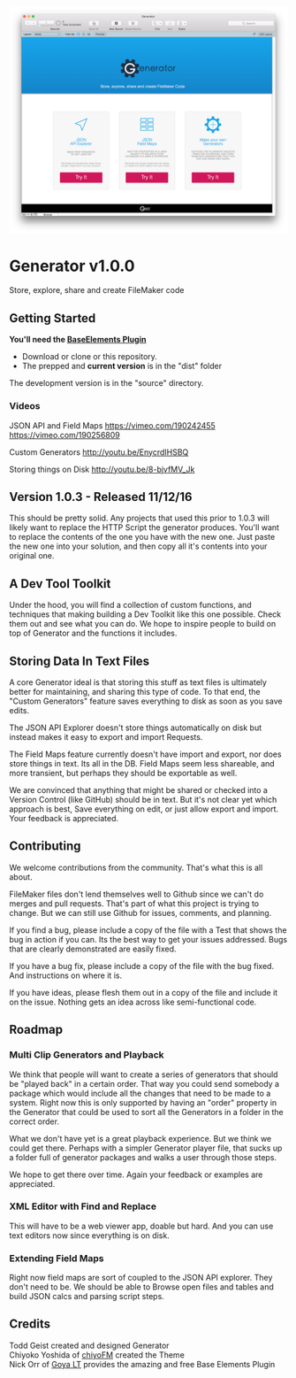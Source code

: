 ![Logo](screen.png "Logo Title Text 1")

# Generator v1.0.0

Store, explore, share and create FileMaker code

## Getting Started

**You'll need the [BaseElements Plugin](http://www.goya.com.au/baseelements/plugin)**

* Download or clone or this repository.
* The prepped and **current version** is in the "dist" folder

The development version is in the "source" directory.

### Videos

JSON API and Field Maps
https://vimeo.com/190242455
https://vimeo.com/190256809

Custom Generators
http://youtu.be/EnycrdIHSBQ

Storing things on Disk
http://youtu.be/8-bjvfMV_Jk

## Version 1.0.3 - Released 11/12/16

This should be pretty solid. Any projects that used this prior to 1.0.3 will likely want to replace the HTTP Script the generator produces.  You'll want to replace the contents of the one you have with the new one. Just paste the new one into your solution, and then copy all it's contents into your original one.

## A Dev Tool Toolkit
Under the hood, you will find a collection of custom functions, and techniques that making building a Dev Toolkit like this one possible. Check them out and see what you can do. We hope to inspire people to build on top of Generator and the functions it includes. 

## Storing Data In Text Files

A core Generator ideal is that storing this stuff as text files is ultimately better for maintaining, and sharing this type of code. To that end, the "Custom Generators" feature saves everything to disk as soon as you save edits.

The JSON API Explorer doesn't store things automatically on disk but instead makes it easy to export and import Requests.

The Field Maps feature currently doesn't have import and export, nor does store things in text. Its all in the DB. Field Maps seem less shareable, and more transient, but perhaps they should be exportable as well.

We are convinced that anything that might be shared or checked into a Version Control (like GitHub) should be in text. But it's not clear yet which approach is best, Save everything on edit, or just allow export and import.  Your feedback is appreciated.

## Contributing

We welcome contributions from the community. That's what this is all about.

FileMaker files don't lend themselves well to Github since we can't do merges and pull requests. That's part of what this project is trying to change. But we can still use Github for issues, comments, and planning.

If you find a bug, please include a copy of the file with a Test that shows the bug in action if you can. Its the best way to get your issues addressed.  Bugs that are clearly demonstrated are easily fixed.

If you have a bug fix, please include a copy of the file with the bug fixed. And instructions on where it is.

If you have ideas, please flesh them out in a copy of the file and include it on the issue. Nothing gets an idea across like semi-functional code.



## Roadmap

### Multi Clip Generators and Playback
We think that people will want to create a series of generators that should be "played back" in a certain order. That way you could send somebody a package which would include all the changes that need to be made to a system.  Right now this is only supported by having an "order" property in the Generator that could be used to sort all the Generators in a folder in the correct order.  

What we don't have yet is a great playback experience.  But we think we could get there.  Perhaps with a simpler Generator player file, that sucks up a folder full of generator packages and walks a user through those steps.

We hope to get there over time. Again your feedback or examples are appreciated.

### XML Editor with Find and Replace
This will have to be a web viewer app, doable but hard. And you can use text editors now since everything is on disk.

### Extending Field Maps
Right now field maps are sort of coupled to the JSON API explorer.  They don't need to be.  We should be able to Browse open files and tables and build JSON calcs and parsing script steps.

## Credits

Todd Geist created and designed Generator  
Chiyoko Yoshida of [chiyoFM](http://www.chiyoFM.com) created the Theme  
Nick Orr of [Goya LT](https://www.goya.com.au) provides the amazing and free Base Elements Plugin  